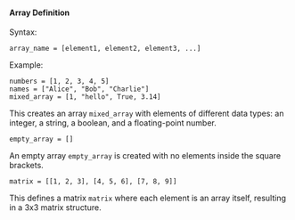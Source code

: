 #### Array Definition
Syntax:
```ho
array_name = [element1, element2, element3, ...]
```

Example:
```ho
numbers = [1, 2, 3, 4, 5]
names = ["Alice", "Bob", "Charlie"]
mixed_array = [1, "hello", True, 3.14]
```
This creates an array `mixed_array` with elements of different data types: an integer, a string, a boolean, and a floating-point number.


```ho
empty_array = []
```
An empty array `empty_array` is created with no elements inside the square brackets.


```ho
matrix = [[1, 2, 3], [4, 5, 6], [7, 8, 9]]
```
This defines a matrix `matrix` where each element is an array itself, resulting in a 3x3 matrix structure.